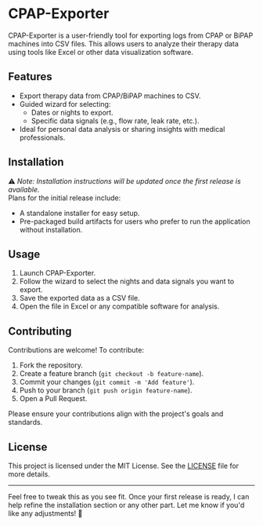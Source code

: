 # CPAP-Exporter

CPAP-Exporter is a user-friendly tool for exporting logs from CPAP or BiPAP machines into CSV files. This allows users to analyze their therapy data using tools like Excel or other data visualization software.

## Features

- Export therapy data from CPAP/BiPAP machines to CSV.
- Guided wizard for selecting:
  - Dates or nights to export.
  - Specific data signals (e.g., flow rate, leak rate, etc.).
- Ideal for personal data analysis or sharing insights with medical professionals.

## Installation

⚠️ *Note: Installation instructions will be updated once the first release is available.*  
Plans for the initial release include:
- A standalone installer for easy setup.
- Pre-packaged build artifacts for users who prefer to run the application without installation.

## Usage

1. Launch CPAP-Exporter.
2. Follow the wizard to select the nights and data signals you want to export.
3. Save the exported data as a CSV file.
4. Open the file in Excel or any compatible software for analysis.

## Contributing

Contributions are welcome! To contribute:
1. Fork the repository.
2. Create a feature branch (`git checkout -b feature-name`).
3. Commit your changes (`git commit -m 'Add feature'`).
4. Push to your branch (`git push origin feature-name`).
5. Open a Pull Request.

Please ensure your contributions align with the project's goals and standards.

## License

This project is licensed under the MIT License. See the [LICENSE](LICENSE) file for more details.

---

Feel free to tweak this as you see fit. Once your first release is ready, I can help refine the installation section or any other part. Let me know if you'd like any adjustments! 🚀
